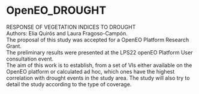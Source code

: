 # OpenEO_DROUGHT  
RESPONSE OF VEGETATION INDICES TO DROUGHT   
Authors: Elia Quirós and Laura Fragoso-Campón.   
The proposal of this study was accepted for a OpenEO Platform Research Grant.  
The preliminary results were presented at the LPS22 openEO Platform User consultation event.  
The aim of this work is to establish, from a set of VIs either available on the OpenEO platform or calculated ad hoc, which ones have the highest correlation with drought events in the study area. The study will also try to detail the study according to the type of coverage.
